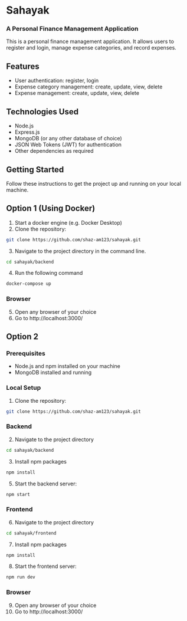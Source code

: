 # Sahayak
### A Personal Finance Management Application

This is a personal finance management application. It allows users to register and login, manage expense categories, and record expenses.

## Features

- User authentication: register, login
- Expense category management: create, update, view, delete
- Expense management: create, update, view, delete

## Technologies Used

- Node.js
- Express.js
- MongoDB (or any other database of choice)
- JSON Web Tokens (JWT) for authentication
- Other dependencies as required

## Getting Started

Follow these instructions to get the project up and running on your local machine.
## Option 1 (Using Docker)
1. Start a docker engine (e.g. Docker Desktop)
2. Clone the repository:
```bash
git clone https://github.com/shaz-am123/sahayak.git
```
3. Navigate to the project directory in the command line.
```bash
cd sahayak/backend
```
4. Run the following command
```bash
docker-compose up
```
### Browser
5. Open any browser of your choice
6. Go to http://localhost:3000/

## Option 2
### Prerequisites

- Node.js and npm installed on your machine
- MongoDB installed and running

### Local Setup

1. Clone the repository:
```bash
git clone https://github.com/shaz-am123/sahayak.git
```

### Backend
2. Navigate to the project directory
```bash
cd sahayak/backend
```
3. Install npm packages
```bash
npm install
```
5. Start the backend server:
```bash
npm start
```

### Frontend
6. Navigate to the project directory
```bash
cd sahayak/frontend
```
7. Install npm packages
```bash
npm install
```
8. Start the frontend server:
```bash
npm run dev
```

### Browser
9. Open any browser of your choice
10. Go to http://localhost:3000/

   
